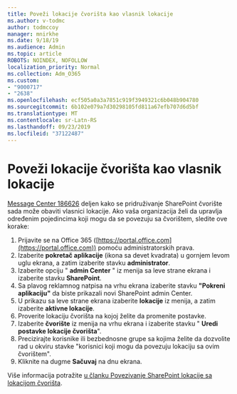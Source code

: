 ```yaml
---
title: Poveži lokacije čvorišta kao vlasnik lokacije
ms.author: v-todmc
author: todmccoy
manager: mnirkhe
ms.date: 9/18/19
ms.audience: Admin
ms.topic: article
ROBOTS: NOINDEX, NOFOLLOW
localization_priority: Normal
ms.collection: Adm_O365
ms.custom:
- "9000717"
- "2638"
ms.openlocfilehash: ecf505a0a3a7851c919f3949321c6b048b904780
ms.sourcegitcommit: 6b102e079a7d30298105fd811a67efb707d6d5bf
ms.translationtype: MT
ms.contentlocale: sr-Latn-RS
ms.lasthandoff: 09/23/2019
ms.locfileid: "37122487"
---
```

# <a name="associate-hub-sites-as-site-owner"></a>Poveži lokacije čvorišta kao vlasnik lokacije

[Message Center 186626](https://admin.microsoft.com/Adminportal/Home?source=applauncher#/MessageCenter?id=MC186626) deljen kako se pridruživanje SharePoint čvorište sada može obaviti vlasnici lokacije. Ako vaša organizacija želi da upravlja određenim pojedincima koji mogu da se povezuju sa čvorištem, sledite ove korake: 

1. Prijavite se na Office 365 ([https://portal.office.com](https://portal.office.com)) pomoću administratorskih prava.
2. Izaberite **pokretač aplikacije** (ikona sa devet kvadrata) u gornjem levom uglu ekrana, a zatim izaberite stavku **administrator**.
3. Izaberite opciju " **admin Center** " iz menija sa leve strane ekrana i izaberite stavku **SharePoint**.
4. Sa plavog reklamnog natpisa na vrhu ekrana izaberite stavku **"Pokreni aplikaciju"** da biste prikazali novi SharePoint admin Center.
5. U prikazu sa leve strane ekrana izaberite **lokacije** iz menija, a zatim izaberite **aktivne lokacije**.
6. Proverite lokaciju čvorišta na kojoj želite da promenite postavke.
7. Izaberite **čvorište** iz menija na vrhu ekrana i izaberite stavku " **Uredi postavke lokacije čvorišta**".
8. Precizirajte korisnike ili bezbednosne grupe sa kojima želite da dozvolite rad u okviru stavke "korisnici koji mogu da povezuju lokaciju sa ovim čvorištem".
9. Kliknite na dugme **Sačuvaj** na dnu ekrana.

Više informacija potražite [u članku Povezivanje SharePoint lokacije sa lokacijom čvorišta](https://support.office.com/article/associate-a-sharepoint-site-with-a-hub-site-ae0009fd-af04-4d3d-917d-88edb43efc05). 